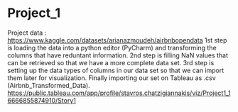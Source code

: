 # Project_1

Project data : https://www.kaggle.com/datasets/arianazmoudeh/airbnbopendata
1st step is loading the data into a python editor (PyCharm) and transforming the columns that have reduntant information.
2nd step is filling NaN values that can be retrieved so that we have a more complete data set.
3rd step is setting up the data types of columns in our data set so that we can import them later for visualization.
Finally importing our set on Tableau as .csv (Airbnb_Transformed_Data).
https://public.tableau.com/app/profile/stavros.chatzigiannakis/viz/Project1_16666855874910/Story1
